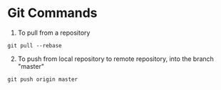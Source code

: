 # Git Commands

1. To pull from a repository

```
git pull --rebase
```

2. To push from local repository to remote repository, into the branch "master"

```
git push origin master
```
